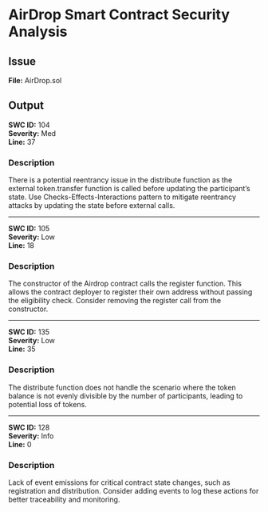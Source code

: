 # AirDrop Smart Contract Security Analysis

## Issue
**File:** AirDrop.sol


## Output

**SWC ID:** 104  
**Severity:** Med  
**Line:** 37

### Description
There is a potential reentrancy issue in the distribute function as the external token.transfer function is called before updating the participant’s state. Use Checks-Effects-Interactions pattern to mitigate reentrancy attacks by updating the state before external calls.


---
 
**SWC ID:** 105  
**Severity:** Low  
**Line:** 18

### Description
The constructor of the Airdrop contract calls the register function. This allows the contract deployer to register their own address without passing the eligibility check. Consider removing the register call from the constructor.


---

**SWC ID:** 135  
**Severity:** Low  
**Line:** 35

### Description
The distribute function does not handle the scenario where the token balance is not evenly divisible by the number of participants, leading to potential loss of tokens.


---

**SWC ID:** 128  
**Severity:** Info  
**Line:** 0

### Description
Lack of event emissions for critical contract state changes, such as registration and distribution. Consider adding events to log these actions for better traceability and monitoring.